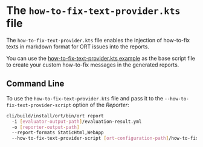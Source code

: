 # The `how-to-fix-text-provider.kts` file

The `how-to-fix-text-provider.kts` file enables the injection of how-to-fix texts in markdown format for ORT issues
into the reports.

You can use the [how-to-fix-text-provider.kts example](../examples/how-to-fix-text-provider.kts) as the base script file
to create your custom how-to-fix messages in the generated reports.

## Command Line

To use the `how-to-fix-text-provider.kts` file and pass it to the `--how-to-fix-text-provider-script` option of the
_Reporter_:

```bash
cli/build/install/ort/bin/ort report
  -i [evaluator-output-path]/evaluation-result.yml
  -o [reporter-output-path]
  --report-formats StaticHtml,WebApp
  --how-to-fix-text-provider-script [ort-configuration-path]/how-to-fix-text-provider.kts
```
